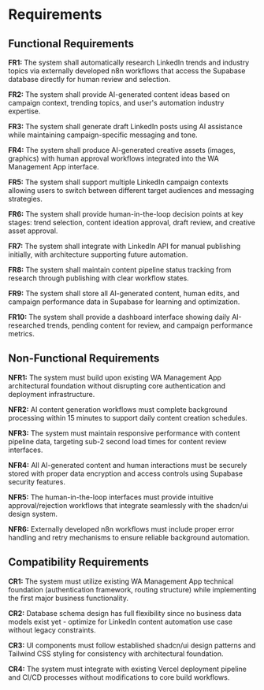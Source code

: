 # Requirements

## Functional Requirements

**FR1:** The system shall automatically research LinkedIn trends and industry topics via externally developed n8n workflows that access the Supabase database directly for human review and selection.

**FR2:** The system shall provide AI-generated content ideas based on campaign context, trending topics, and user's automation industry expertise.

**FR3:** The system shall generate draft LinkedIn posts using AI assistance while maintaining campaign-specific messaging and tone.

**FR4:** The system shall produce AI-generated creative assets (images, graphics) with human approval workflows integrated into the WA Management App interface.

**FR5:** The system shall support multiple LinkedIn campaign contexts allowing users to switch between different target audiences and messaging strategies.

**FR6:** The system shall provide human-in-the-loop decision points at key stages: trend selection, content ideation approval, draft review, and creative asset approval.

**FR7:** The system shall integrate with LinkedIn API for manual publishing initially, with architecture supporting future automation.

**FR8:** The system shall maintain content pipeline status tracking from research through publishing with clear workflow states.

**FR9:** The system shall store all AI-generated content, human edits, and campaign performance data in Supabase for learning and optimization.

**FR10:** The system shall provide a dashboard interface showing daily AI-researched trends, pending content for review, and campaign performance metrics.

## Non-Functional Requirements

**NFR1:** The system must build upon existing WA Management App architectural foundation without disrupting core authentication and deployment infrastructure.

**NFR2:** AI content generation workflows must complete background processing within 15 minutes to support daily content creation schedules.

**NFR3:** The system must maintain responsive performance with content pipeline data, targeting sub-2 second load times for content review interfaces.

**NFR4:** All AI-generated content and human interactions must be securely stored with proper data encryption and access controls using Supabase security features.

**NFR5:** The human-in-the-loop interfaces must provide intuitive approval/rejection workflows that integrate seamlessly with the shadcn/ui design system.

**NFR6:** Externally developed n8n workflows must include proper error handling and retry mechanisms to ensure reliable background automation.

## Compatibility Requirements

**CR1:** The system must utilize existing WA Management App technical foundation (authentication framework, routing structure) while implementing the first major business functionality.

**CR2:** Database schema design has full flexibility since no business data models exist yet - optimize for LinkedIn content automation use case without legacy constraints.

**CR3:** UI components must follow established shadcn/ui design patterns and Tailwind CSS styling for consistency with architectural foundation.

**CR4:** The system must integrate with existing Vercel deployment pipeline and CI/CD processes without modifications to core build workflows.
